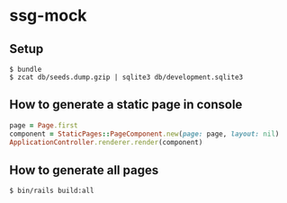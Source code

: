 # ssg-mock

## Setup

```
$ bundle
$ zcat db/seeds.dump.gzip | sqlite3 db/development.sqlite3
```

## How to generate a static page in console

```ruby
page = Page.first
component = StaticPages::PageComponent.new(page: page, layout: nil)
ApplicationController.renderer.render(component)
```

## How to generate all pages

```
$ bin/rails build:all
```
